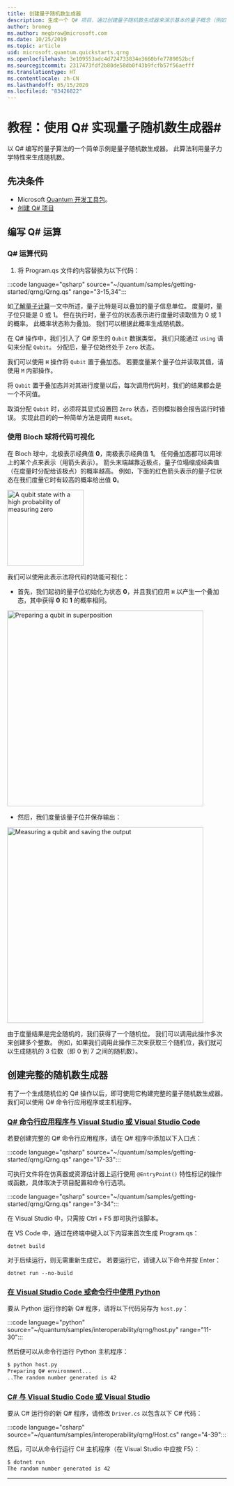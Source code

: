 ```yaml
---
title: 创建量子随机数生成器
description: 生成一个 Q# 项目，通过创建量子随机数生成器来演示基本的量子概念（例如叠加）。
author: bromeg
ms.author: megbrow@microsoft.com
ms.date: 10/25/2019
ms.topic: article
uid: microsoft.quantum.quickstarts.qrng
ms.openlocfilehash: 3e109553adc4d724733834e3660bfe7789052bcf
ms.sourcegitcommit: 2317473fdf2b80de58db0f43b9fcfb57f56aefff
ms.translationtype: HT
ms.contentlocale: zh-CN
ms.lasthandoff: 05/15/2020
ms.locfileid: "83426822"
---
```

# <a name="tutorial-implement-a-quantum-random-number-generator-in-q"></a>教程：使用 Q# 实现量子随机数生成器\#

以 Q# 编写的量子算法的一个简单示例是量子随机数生成器。 此算法利用量子力学特性来生成随机数。

## <a name="prerequisites"></a>先决条件

- Microsoft [Quantum 开发工具包](xref:microsoft.quantum.install)。
- [创建 Q# 项目](xref:microsoft.quantum.howto.createproject)

## <a name="write-a-q-operation"></a>编写 Q# 运算

### <a name="q-operation-code"></a>Q# 运算代码

1. 将 Program.qs 文件的内容替换为以下代码：

:::code language="qsharp" source="~/quantum/samples/getting-started/qrng/Qrng.qs" range="3-15,34":::

如[了解量子计算](xref:microsoft.quantum.overview.understanding)一文中所述，量子比特是可以叠加的量子信息单位。 度量时，量子位只能是 0 或 1。 但在执行时，量子位的状态表示进行度量时读取值为 0 或 1 的概率。 此概率状态称为叠加。 我们可以根据此概率生成随机数。

在 Q# 操作中，我们引入了 Q# 原生的 `Qubit` 数据类型。 我们只能通过 `using` 语句来分配 `Qubit`。 分配后，量子位始终处于 `Zero` 状态。 

我们可以使用 `H` 操作将 `Qubit` 置于叠加态。 若要度量某个量子位并读取其值，请使用 `M` 内部操作。

将 `Qubit` 置于叠加态并对其进行度量以后，每次调用代码时，我们的结果都会是一个不同值。

取消分配 `Qubit` 时，必须将其显式设置回 `Zero` 状态，否则模拟器会报告运行时错误。 实现此目的的一种简单方法是调用 `Reset`。

### <a name="visualizing-the-code-with-the-bloch-sphere"></a>使用 Bloch 球将代码可视化

在 Bloch 球中，北极表示经典值 **0**，南极表示经典值 **1**。 任何叠加态都可以用球上的某个点来表示（用箭头表示）。 箭头末端越靠近极点，量子位塌缩成经典值（在度量时分配给该极点）的概率越高。 例如，下面的红色箭头表示的量子位状态在我们度量它时有较高的概率给出值 **0**。

<img src="~/media/qrng-Bloch.png" width="175" alt="A qubit state with a high probability of measuring zero">

我们可以使用此表示法将代码的功能可视化：

* 首先，我们起初的量子位初始化为状态 **0**，并且我们应用 `H` 以产生一个叠加态，其中获得 **0** 和 **1** 的概率相同。

<img src="~/media/qrng-H.png" width="450" alt="Preparing a qubit in superposition">

* 然后，我们度量该量子位并保存输出：

<img src="~/media/qrng-meas.png" width="450" alt="Measuring a qubit and saving the output">

由于度量结果是完全随机的，我们获得了一个随机位。 我们可以调用此操作多次来创建多个整数。 例如，如果我们调用此操作三次来获取三个随机位，我们就可以生成随机的 3 位数（即 0 到 7 之间的随机数）。


## <a name="creating-a-complete-random-number-generator"></a>创建完整的随机数生成器

有了一个生成随机位的 Q# 操作以后，即可使用它构建完整的量子随机数生成器。 我们可以使用 Q# 命令行应用程序或主机程序。



### <a name="q-command-line-applications-with-visual-studio-or-visual-studio-code"></a>[Q# 命令行应用程序与 Visual Studio 或 Visual Studio Code](#tab/tabid-qsharp)

若要创建完整的 Q# 命令行应用程序，请在 Q# 程序中添加以下入口点： 

:::code language="qsharp" source="~/quantum/samples/getting-started/qrng/Qrng.qs" range="17-33":::

可执行文件将在仿真器或资源估计器上运行使用 `@EntryPoint()` 特性标记的操作或函数，具体取决于项目配置和命令行选项。

:::code language="qsharp" source="~/quantum/samples/getting-started/qrng/Qrng.qs" range="3-34":::

在 Visual Studio 中，只需按 Ctrl + F5 即可执行该脚本。

在 VS Code 中，通过在终端中键入以下内容来首次生成 Program.qs：

```dotnetcli
dotnet build
```

对于后续运行，则无需重新生成它。 若要运行它，请键入以下命令并按 Enter：

```dotnetcli
dotnet run --no-build
```

### <a name="python-with-visual-studio-code-or-the-command-line"></a>[在 Visual Studio Code 或命令行中使用 Python](#tab/tabid-python)

要从 Python 运行你的新 Q# 程序，请将以下代码另存为 `host.py`：

:::code language="python" source="~/quantum/samples/interoperability/qrng/host.py" range="11-30":::

然后便可以从命令行运行 Python 主机程序：

```bash
$ python host.py
Preparing Q# environment...
..The random number generated is 42
```

### <a name="c-with-visual-studio-code-or-visual-studio"></a>[C# 与 Visual Studio Code 或 Visual Studio](#tab/tabid-csharp)

要从 C# 运行你的新 Q# 程序，请修改 `Driver.cs` 以包含以下 C# 代码：

:::code language="csharp" source="~/quantum/samples/interoperability/qrng/Host.cs" range="4-39":::

然后，可以从命令行运行 C# 主机程序（在 Visual Studio 中应按 F5）：

```bash
$ dotnet run
The random number generated is 42
```

***
